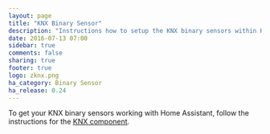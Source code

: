 ```yaml
---
layout: page
title: "KNX Binary Sensor"
description: "Instructions how to setup the KNX binary sensors within Home Assistant."
date: 2016-07-13 07:00
sidebar: true
comments: false
sharing: true
footer: true
logo: zknx.png
ha_category: Binary Sensor
ha_release: 0.24
---
```


To get your KNX binary sensors working with Home Assistant, follow the instructions for the [KNX component](/components/knx/).
